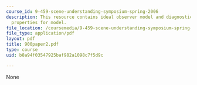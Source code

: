 ```yaml
---
course_id: 9-459-scene-understanding-symposium-spring-2006
description: This resource contains ideal observer model and diagnosticity of global
  properties for model.
file_location: /coursemedia/9-459-scene-understanding-symposium-spring-2006/b8a94f03547925baf982a1098c7f5d9c_900paper2.pdf
file_type: application/pdf
layout: pdf
title: 900paper2.pdf
type: course
uid: b8a94f03547925baf982a1098c7f5d9c

---
```

None